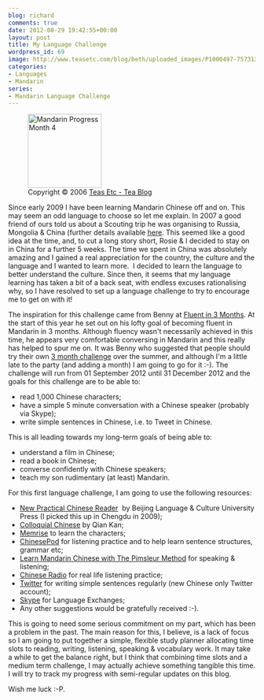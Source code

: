 ```yaml
---
blog: richard
comments: true
date: 2012-08-29 19:42:55+00:00
layout: post
title: My Language Challenge
wordpress_id: 69
image: http://www.teasetc.com/blog/beth/uploaded_images/P1000497-757313.JPG
categories:
- Languages
- Mandarin
series:
- Mandarin Language Challenge
---
```


<figure class='alignleft'>
  <img src="http://www.teasetc.com/blog/beth/uploaded_images/P1000497-757313.JPG" title="Mandarin Progress Month 4" alt="Mandarin Progress Month 4" class="alignleft" style="width: 150px;" /> 
  <figcaption>Copyright &copy; 2006 <a href="http://blog.teasetc.com/" title="Teas Etc - Tea Blog">Teas Etc - Tea Blog</a></figcaption>
</figure>

Since early 2009 I have been learning Mandarin Chinese off and on. This may seem an odd language to choose so let me explain. In 2007 a good friend of ours told us about a Scouting trip he was organising to Russia, Mongolia & China (further details available [here][3n]. This seemed like a good idea at the time, and, to cut a long story short, Rosie & I decided to stay on in China for a further 5 weeks. The time we spent in China was absolutely amazing and I gained a real appreciation for the country, the culture and the language and I wanted to learn more.  I decided to learn the language to better understand the culture. Since then, it seems that my language learning has taken a bit of a back seat, with endless excuses rationalising why, so I have resolved to set up a language challenge to try to encourage me to get on with it!

The inspiration for this challenge came from Benny at [Fluent in 3 Months][fi3m]. At the start of this year he set out on his lofty goal of becoming fluent in Mandarin in 3 months. Although fluency wasn't necessarily achieved in this time, he appears very comfortable conversing in Mandarin and this really has helped to spur me on. It was Benny who suggested that people should try their own [3 month challenge][3m] over the summer, and although I'm a little late to the party (and adding a month) I am going to go for it :-). The challenge will run from 01 September 2012 until 31 December 2012 and the goals for this challenge are to be able to:

  * read 1,000 Chinese characters;
  * have a simple 5 minute conversation with a Chinese speaker (probably via Skype);
  * write simple sentences in Chinese, i.e. to Tweet in Chinese.

This is all leading towards my long-term goals of being able to:

  * understand a film in Chinese;
  * read a book in Chinese;
  * converse confidently with Chinese speakers;
  * teach my son rudimentary (at least) Mandarin.

For this first language challenge, I am going to use the following resources:
	
  * [New Practical Chinese Reader][npcr]  by Beijing Language & Culture University Press (I picked this up in Chengdu in 2009);	
  * [Colloquial Chinese][cc] by Qian Kan;	
  * [Memrise][mem] to learn the characters;	
  * [ChinesePod][cp] for listening practice and to help learn sentence structures, grammar etc;	
  * [Learn Mandarin Chinese with The Pimsleur Method][pim] for speaking & listening;	
  * [Chinese Radio][cr] for real life listening practice;	
  * [Twitter][twi] for writing simple sentences regularly (new Chinese only Twitter account);	
  * [Skype][sky] for Language Exchanges;	
  * Any other suggestions would be gratefully received :-).

This is going to need some serious commitment on my part, which has been a problem in the past. The main reason for this, I believe, is a lack of focus so I am going to put together a simple, flexible study planner allocating time slots to reading, writing, listening, speaking & vocabulary work. It may take a while to get the balance right, but I think that combining time slots and a medium term challenge, I may actually achieve something tangible this time. I will try to track my progress with semi-regular updates on this blog.

Wish me luck :-P.

[3n]: http://travel.perry-online.me.uk/trips/china-2009/ "Three Nations & China 2009"
[fi3m]: http://www.fluentin3months.com/ "Fluent in 3 Months"
[3m]: http://www.fluentin3months.com/fi3m-challenge/ "3 month challenge"
[npcr]: http://www.chinabooks.com/home.php?cat=319 "New Practical Chinese Reader"
[cc]: http://www.routledge.com/books/details/9780415434157/ "Colloquial Chinese"
[mem]: http://memrise.com/ "Memrise"
[cp]: http://chinesepod.com/ "ChinesePod"
[pim]: http://www.pimsleur.com/Learn-Mandarin-Chinese "Learn Mandarin Chinese with The Pimsleur Method"
[cr]: mms://media.ccdntech.com/wmtencoder/rti/cbs2.wmv "Chinese Radio"
[twi]: http://twitter.com/richard_p2_ZH "Richard Perry Chinese Language Twitter Account"
[sky]: http://www.skype.com/ "Skype"